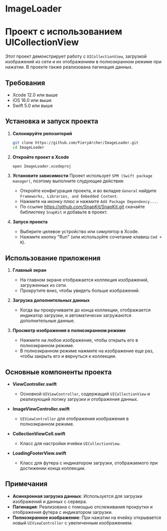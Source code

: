# ImageLoader

# Проект с использованием UICollectionView

Этот проект демонстрирует работу с `UICollectionView`, загрузкой изображений из сети и их отображением в полноэкранном режиме при нажатии. В проекте также реализована пагинация данных.

## Требования

- Xcode 12.0 или выше
- iOS 16.0 или выше
- Swift 5.0 или выше

## Установка и запуск проекта

1. **Склонируйте репозиторий**
    ```sh
    git clone https://github.com/FieryArcher/ImageLoader.git
    cd ImageLoader
    ```

2. **Откройте проект в Xcode**
    ```sh
    open ImageLoader.xcodeproj
    ```

3. **Установите зависимости**
    Проект использует `SPM (Swift package manager)`, поэтому выполните слудующие действия:
   - Откройте конфигурация проекта, и во вкладке `General` найдите `Frameworks, Libraries, and Embedded Content`.
   - Нажмите на иконку плюс и нажмите `Add Package Dependency...`.
   - По ссылке https://github.com/SnapKit/SnapKit.git скачайте библиотеку `SnapKit` и добавьте в проект.
   

5. **Запуск проекта**
    - Выберите целевое устройство или симулятор в Xcode.
    - Нажмите кнопку "Run" (или используйте сочетание клавиш `Cmd + R`).

## Использование приложения

1. **Главный экран**
    - На главном экране отображается коллекция изображений, загруженных из сети.
    - Прокрутите вниз, чтобы увидеть больше изображений.

2. **Загрузка дополнительных данных**
    - Когда вы прокручиваете до конца коллекции, отображается индикатор загрузки, и автоматически загружаются дополнительные данные.

3. **Просмотр изображения в полноэкранном режиме**
    - Нажмите на любое изображение, чтобы открыть его в полноэкранном режиме.
    - В полноэкранном режиме нажмите на изображение еще раз, чтобы закрыть его и вернуться к коллекции.

## Основные компоненты проекта

- **ViewController.swift**
    - Основной `UIViewController`, содержащий `UICollectionView` и реализующий логику загрузки и отображения данных.
    
- **ImageViewController.swift**
    - `UIViewController` для отображения изображения в полноэкранном режиме.
    
- **CollectionViewCell.swift**
    - Класс для настройки ячейки `UICollectionView`.

- **LoadingFooterView.swift**
    - Класс для футера с индикатором загрузки, отображаемого при достижении конца коллекции.


## Примечания

- **Асинхронная загрузка данных**: Используется для загрузки изображений и данных с сервера.
- **Пагинация**: Реализована с помощью отслеживания прокрутки и отображения футера с индикатором загрузки.
- **Полноэкранное изображение**: При нажатии на ячейку открывается новый `UIViewController` с увеличенным изображением.



